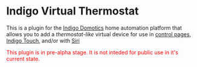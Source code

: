 # Indigo Virtual Thermostat
This is a plugin for the [Indigo Domotics](https://www.indigodomo.com/) home automation platform that allows you to add a _thermostat-like_ virtual device for use in [control pages](https://wiki.indigodomo.com/doku.php?id=indigo_7_documentation:overview&s[]=control&s[]=pages#control_pages), [Indigo Touch](https://www.indigodomo.com/touch.html), and/or with [Siri](https://github.com/Colorado4Wheeler/HomeKit-Bridge)

<span style="color:#f00">This plugin is in pre-alpha stage. It is not inteded for public use in it's current state.</span>